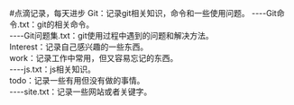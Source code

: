 #点滴记录，每天进步
Git：记录git相关知识，命令和一些使用问题。
----Git命令.txt：git的相关命令。<br/>
----Git问题集.txt：git使用过程中遇到的问题和解决方法。<br/>
Interest：记录自己感兴趣的一些东西。<br/>
work：记录工作中常用，但又容易忘记的东西。<br/>
----js.txt：js相关知识。<br/>
todo：记录一些有用但没有做的事情。<br>
----site.txt：记录一些网站或者关键字。<br>
